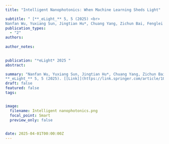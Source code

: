 ```yaml
---
title: "Intelligent Nanophotonics: When Machine Learning Sheds Light"

subtitle: " [**_eLight_** 5, 5 (2025) <br> 
Nanfan Wu, Yuxiang Sun, Jingtian Hu*, Chuang Yang, Zichun Bai, Fenglei Wang, Xingzhe Cui, Shengjie He, Yingjie Li, Chi Zhang, Ke Xu, Jun Guan, Shumin Xiao*, and Qinghai Song* ](https://link.springer.com/article/10.1186/s43593-025-00085-x)"
publication_types:
  - "2"
authors: 
  
author_notes:
  

publication: "*eLight* 2025 "
abstract: 

summary: "Nanfan Wu, Yuxiang Sun, Jingtian Hu*, Chuang Yang, Zichun Bai, Fenglei Wang, Xingzhe Cui, Shengjie He, Yingjie Li, Chi Zhang, Ke Xu, Jun Guan, Shumin Xiao*, and Qinghai Song*  <br>
**_eLight_** 5, 5 (2025). [[Link]](https://link.springer.com/article/10.1186/s43593-025-00085-x)"
draft: false
featured: false
tags:


image:
  filename: Intelligent nanophotonics.png
  focal_point: Smart
  preview_only: false

 
date: 2025-04-01T00:00:00Z
---
```







